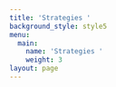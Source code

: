 ```yaml
---
title: 'Strategies '
background_style: style5
menu:
  main:
    name: 'Strategies '
    weight: 3
layout: page
---
```


